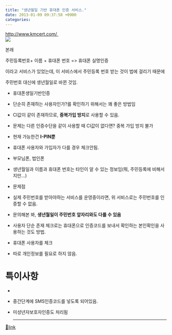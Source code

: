 ```yaml
---
title: "생년월일 기반 휴대폰 인증 서비스."
date: 2013-01-09 09:37:58 +0900
categories: 
---
```

  

http://www.kmcert.com/   
![](http://www.realscan.co.kr/mail/ad/_cert/20121030/IAD12001/images/popup_121231.jpg)  


본래 

주민등록번호+ 이름 + 휴대폰 번호 =&gt; 휴대폰 실명인증

이라고 서비스가 있었는데, 이 서비스에서 주민등록 번호 받는 것이 법에 걸리기 때문에 

주민번호 대신에 생년월일로 바뀐 것임.

  
  


- 휴대폰생일기반인증
- 단순히 존재하는 사용자인가?를 확인하기 위해서는 꽤 좋은 방법임
- CI값이 같이 존재하므로, **중복가입 방지**로 사용할 수 있음.
- 문제는 다른 인증수단을 같이 사용할 때 CI값이 없다면? 중복 가입 방지 불가
- 현재 가능한건 **I-PIN뿐**


- 휴대폰 사용자와 가입자가 다를 경우 체크안됨.
- 부모님폰, 법인폰

- 생년월일과 이름과 휴대폰 번호는 타인이 알 수 있는 정보임(뭐, 주민등록에 비해서지만...)
- 문제점
- 실제 주민번호를 받아야하는 서비스를 운영중이라면, 위 서비스로는 주민번호를 인증할 수 없음.
- 문의해본 봐, **생년월일이 주민번호 앞자리와도 다를 수 있음**



- 사용자 단순 존재 체크로는 휴대폰으로 인증코드를 보내서 확인하는 본인확인을 사용하는 것도 방법.
- 휴대폰 사용자를 체크
- 따로 개인정보를 필요로 하지 않음.


  


# 특이사항

- 
- 중간단계에 SMS인증코드를 넣도록 되어있음.
- 미성년자보호자인증도 처리됨

  


  ***
[🔗link](http://www.mins01.com/mh/tech/read/812)